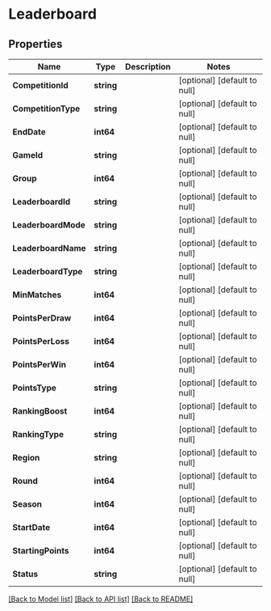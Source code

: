 # Leaderboard

## Properties
Name | Type | Description | Notes
------------ | ------------- | ------------- | -------------
**CompetitionId** | **string** |  | [optional] [default to null]
**CompetitionType** | **string** |  | [optional] [default to null]
**EndDate** | **int64** |  | [optional] [default to null]
**GameId** | **string** |  | [optional] [default to null]
**Group** | **int64** |  | [optional] [default to null]
**LeaderboardId** | **string** |  | [optional] [default to null]
**LeaderboardMode** | **string** |  | [optional] [default to null]
**LeaderboardName** | **string** |  | [optional] [default to null]
**LeaderboardType** | **string** |  | [optional] [default to null]
**MinMatches** | **int64** |  | [optional] [default to null]
**PointsPerDraw** | **int64** |  | [optional] [default to null]
**PointsPerLoss** | **int64** |  | [optional] [default to null]
**PointsPerWin** | **int64** |  | [optional] [default to null]
**PointsType** | **string** |  | [optional] [default to null]
**RankingBoost** | **int64** |  | [optional] [default to null]
**RankingType** | **string** |  | [optional] [default to null]
**Region** | **string** |  | [optional] [default to null]
**Round** | **int64** |  | [optional] [default to null]
**Season** | **int64** |  | [optional] [default to null]
**StartDate** | **int64** |  | [optional] [default to null]
**StartingPoints** | **int64** |  | [optional] [default to null]
**Status** | **string** |  | [optional] [default to null]

[[Back to Model list]](../README.md#documentation-for-models) [[Back to API list]](../README.md#documentation-for-api-endpoints) [[Back to README]](../README.md)


